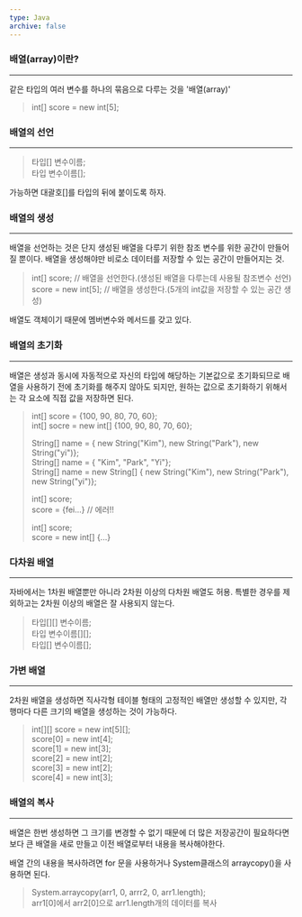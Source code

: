 ```yaml
---
type: Java
archive: false
---
```

### 배열(array)이란?

---

같은 타입의 여러 변수를 하나의 묶음으로 다루는 것을 '배열(array)'

> int[] score = new int[5];

  

### 배열의 선언

---

> 타입[] 변수이름;  
> 타입 변수이름[];  

가능하면 대괄호[]를 타입의 뒤에 붙이도록 하자.

  

### 배열의 생성

---

배열을 선언하는 것은 단지 생성된 배열을 다루기 위한 참조 변수를 위한 공간이 만들어질 뿐이다. 배열을 생성해야만 비로소 데이터를 저장할 수 있는 공간이 만들어지는 것.

> int[] score; // 배열을 선언한다.(생성된 배열을 다루는데 사용될 참조변수 선언)  
> score = new int[5]; // 배열을 생성한다.(5개의 int값을 저장할 수 있는 공간 생성)  

배열도 객체이기 때문에 멤버변수와 메서드를 갖고 있다.

  

### 배열의 초기화

---

배열은 생성과 동시에 자동적으로 자신의 타입에 해당하는 기본값으로 초기화되므로 배열을 사용하기 전에 초기화를 해주지 않아도 되지만, 원하는 값으로 초기화하기 위해서는 각 요소에 직접 값을 저장하면 된다.

> int[] score = {100, 90, 80, 70, 60};  
> int[] socre = new int[] {100, 90, 80, 70, 60};  
>   
> String[] name = { new String("Kim"), new String("Park"), new String("yi")};  
> String[] name = { "Kim", "Park", "Yi"};  
> String[] name = new String[] { new String("Kim"), new String("Park"), new String("yi")};  
>   
> int[] score;  
> score = {fei...} // 에러!!  
>   
> int[] score;  
> score = new int[] {...}  

  

### 다차원 배열

---

자바에서는 1차원 배열뿐만 아니라 2차원 이상의 다차원 배열도 허용. 특별한 경우를 제외하고는 2차원 이상의 배열은 잘 사용되지 않는다.

> 타입[][] 변수이름;  
> 타입 변수이름[][];  
> 타입[] 변수이름[];  

  

### 가변 배열

---

2차원 배열을 생성하면 직사각형 테이블 형태의 고정적인 배열만 생성할 수 있지만, 각 행마다 다른 크기의 배열을 생성하는 것이 가능하다.

> int[][] score = new int[5][];  
> score[0] = new int[4];  
> score[1] = new int[3];  
> score[2] = new int[2];  
> score[3] = new int[2];  
> score[4] = new int[3];  

  

### 배열의 복사

---

배열은 한번 생성하면 그 크기를 변경할 수 없기 때문에 더 많은 저장공간이 필요하다면 보다 큰 배열을 새로 만들고 이전 배열로부터 내용을 복사해야한다.

배열 간의 내용을 복사하려면 for 문을 사용하거나 System클래스의 arraycopy()을 사용하면 된다.

> System.arraycopy(arr1, 0, arrr2, 0, arr1.length);  
> arr1[0]에서 arr2[0]으로 arr1.length개의 데이터를 복사